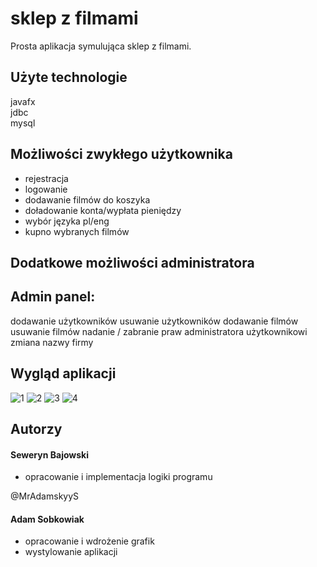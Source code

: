 
# sklep z filmami

Prosta aplikacja symulująca sklep z filmami.

## Użyte technologie
javafx\
jdbc\
mysql



## Możliwości zwykłego użytkownika
- rejestracja
- logowanie
- dodawanie filmów do koszyka
- doładowanie konta/wypłata pieniędzy
- wybór języka pl/eng
- kupno wybranych filmów

## Dodatkowe możliwości administratora
 Admin panel:
 -
dodawanie użytkowników
usuwanie użytkowników
dodawanie filmów
usuwanie filmów 
nadanie / zabranie praw administratora użytkownikowi
zmiana nazwy firmy

## Wygląd aplikacji


![1](https://user-images.githubusercontent.com/94997324/166975270-3c9e369e-fc4d-4dbc-8d14-85602118e659.png)
![2](https://user-images.githubusercontent.com/94997324/166975277-ce4db1e6-ce67-4716-9f77-8b649ded11bc.png)
![3](https://user-images.githubusercontent.com/94997324/166975282-97869fa1-691e-4328-b839-3f8ce5731214.png)
![4](https://user-images.githubusercontent.com/94997324/166975286-b24f1b1b-4b22-4823-ad59-03fb72dcf224.png)



## Autorzy

#### Seweryn Bajowski 
-   opracowanie i implementacja logiki programu



@MrAdamskyyS
#### Adam Sobkowiak 
-   opracowanie i wdrożenie grafik
-   wystylowanie aplikacji




